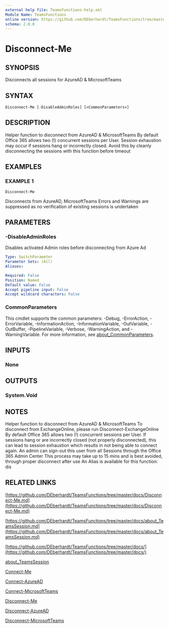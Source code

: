 ```yaml
---
external help file: TeamsFunctions-help.xml
Module Name: TeamsFunctions
online version: https://github.com/DEberhardt/TeamsFunctions/tree/master/docs/Disconnect-Me.md
schema: 2.0.0
---
```


# Disconnect-Me

## SYNOPSIS
Disconnects all sessions for AzureAD & MicrosoftTeams

## SYNTAX

```
Disconnect-Me [-DisableAdminRoles] [<CommonParameters>]
```

## DESCRIPTION
Helper function to disconnect from AzureAD & MicrosoftTeams
By default Office 365 allows two (!) concurrent sessions per User.
Session exhaustion may occur if sessions hang or incorrectly closed.
Avoid this by cleanly disconnecting the sessions with this function before timeout

## EXAMPLES

### EXAMPLE 1
```
Disconnect-Me
```

Disconnects from AzureAD, MicrosoftTeams
Errors and Warnings are suppressed as no verification of existing sessions is undertaken

## PARAMETERS

### -DisableAdminRoles
Disables activated Admin roles before disconnecting from Azure Ad

```yaml
Type: SwitchParameter
Parameter Sets: (All)
Aliases:

Required: False
Position: Named
Default value: False
Accept pipeline input: False
Accept wildcard characters: False
```

### CommonParameters
This cmdlet supports the common parameters: -Debug, -ErrorAction, -ErrorVariable, -InformationAction, -InformationVariable, -OutVariable, -OutBuffer, -PipelineVariable, -Verbose, -WarningAction, and -WarningVariable. For more information, see [about_CommonParameters](http://go.microsoft.com/fwlink/?LinkID=113216).

## INPUTS

### None
## OUTPUTS

### System.Void
## NOTES
Helper function to disconnect from AzureAD & MicrosoftTeams
To disconnect from ExchangeOnline, please run Disconnect-ExchangeOnline
By default Office 365 allows two (!) concurrent sessions per User.
If sessions hang or are incorrectly closed (not properly disconnected),
this can lead to session exhaustion which results in not being able to connect again.
An admin can sign-out this user from all Sessions through the Office 365 Admin Center
This process may take up to 15 mins and is best avoided, through proper disconnect after use
An Alias is available for this function: dis

## RELATED LINKS

[https://github.com/DEberhardt/TeamsFunctions/tree/master/docs/Disconnect-Me.md](https://github.com/DEberhardt/TeamsFunctions/tree/master/docs/Disconnect-Me.md)

[https://github.com/DEberhardt/TeamsFunctions/tree/master/docs/about_TeamsSession.md](https://github.com/DEberhardt/TeamsFunctions/tree/master/docs/about_TeamsSession.md)

[https://github.com/DEberhardt/TeamsFunctions/tree/master/docs/](https://github.com/DEberhardt/TeamsFunctions/tree/master/docs/)

[about_TeamsSession]()

[Connect-Me]()

[Connect-AzureAD]()

[Connect-MicrosoftTeams]()

[Disconnect-Me]()

[Disconnect-AzureAD]()

[Disconnect-MicrosoftTeams]()

